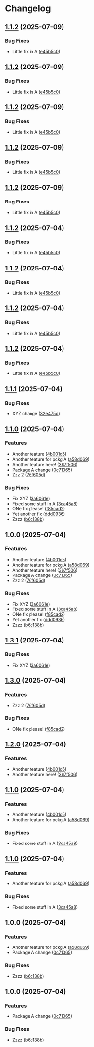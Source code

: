 # Changelog

## [1.1.2](https://github.com/d3xter666/release-please-monorepo-poc/compare/pckg-a-v1.1.1...pckg-a-v1.1.2) (2025-07-09)


### Bug Fixes

* Little fix in A ([e45b5c0](https://github.com/d3xter666/release-please-monorepo-poc/commit/e45b5c0b39d1595980e0fb672de1f0d7aef3f223))

## [1.1.2](https://github.com/d3xter666/release-please-monorepo-poc/compare/pckg-a-v1.1.1...pckg-a-v1.1.2) (2025-07-09)


### Bug Fixes

* Little fix in A ([e45b5c0](https://github.com/d3xter666/release-please-monorepo-poc/commit/e45b5c0b39d1595980e0fb672de1f0d7aef3f223))

## [1.1.2](https://github.com/d3xter666/release-please-monorepo-poc/compare/pckg-a-v1.1.1...pckg-a-v1.1.2) (2025-07-09)


### Bug Fixes

* Little fix in A ([e45b5c0](https://github.com/d3xter666/release-please-monorepo-poc/commit/e45b5c0b39d1595980e0fb672de1f0d7aef3f223))

## [1.1.2](https://github.com/d3xter666/release-please-monorepo-poc/compare/pckg-a-v1.1.1...pckg-a-v1.1.2) (2025-07-09)


### Bug Fixes

* Little fix in A ([e45b5c0](https://github.com/d3xter666/release-please-monorepo-poc/commit/e45b5c0b39d1595980e0fb672de1f0d7aef3f223))

## [1.1.2](https://github.com/d3xter666/release-please-monorepo-poc/compare/pckg-a-v1.1.1...pckg-a-v1.1.2) (2025-07-09)


### Bug Fixes

* Little fix in A ([e45b5c0](https://github.com/d3xter666/release-please-monorepo-poc/commit/e45b5c0b39d1595980e0fb672de1f0d7aef3f223))

## [1.1.2](https://github.com/d3xter666/release-please-monorepo-poc/compare/pckg-a-v1.1.1...pckg-a-v1.1.2) (2025-07-04)


### Bug Fixes

* Little fix in A ([e45b5c0](https://github.com/d3xter666/release-please-monorepo-poc/commit/e45b5c0b39d1595980e0fb672de1f0d7aef3f223))

## [1.1.2](https://github.com/d3xter666/release-please-monorepo-poc/compare/pckg-a-v1.1.1...pckg-a-v1.1.2) (2025-07-04)


### Bug Fixes

* Little fix in A ([e45b5c0](https://github.com/d3xter666/release-please-monorepo-poc/commit/e45b5c0b39d1595980e0fb672de1f0d7aef3f223))

## [1.1.2](https://github.com/d3xter666/release-please-monorepo-poc/compare/pckg-a-v1.1.1...pckg-a-v1.1.2) (2025-07-04)


### Bug Fixes

* Little fix in A ([e45b5c0](https://github.com/d3xter666/release-please-monorepo-poc/commit/e45b5c0b39d1595980e0fb672de1f0d7aef3f223))

## [1.1.2](https://github.com/d3xter666/release-please-monorepo-poc/compare/pckg-a-v1.1.1...pckg-a-v1.1.2) (2025-07-04)


### Bug Fixes

* Little fix in A ([e45b5c0](https://github.com/d3xter666/release-please-monorepo-poc/commit/e45b5c0b39d1595980e0fb672de1f0d7aef3f223))

## [1.1.1](https://github.com/d3xter666/release-please-monorepo-poc/compare/pckg-a-v1.1.0...pckg-a-v1.1.1) (2025-07-04)


### Bug Fixes

* XYZ change ([32e475d](https://github.com/d3xter666/release-please-monorepo-poc/commit/32e475d744a80de852a86298dba4d35343fad74d))

## [1.1.0](https://github.com/d3xter666/release-please-monorepo-poc/compare/pckg-a-v1.0.0...pckg-a-v1.1.0) (2025-07-04)


### Features

* Another feature ([4b001d5](https://github.com/d3xter666/release-please-monorepo-poc/commit/4b001d51b4dc4fd359606bc1a0ba036c66271e74))
* Another feature for pckg A ([a58d069](https://github.com/d3xter666/release-please-monorepo-poc/commit/a58d0699b98a0fd622b550744ac4e6bb54ab4732))
* Another feature here! ([367f506](https://github.com/d3xter666/release-please-monorepo-poc/commit/367f50600adc5b9acbe7ebead35279f87873fa70))
* Package A change ([0c71065](https://github.com/d3xter666/release-please-monorepo-poc/commit/0c71065a42e9c971ebdef40f0f32ab9e3b0fda45))
* Zzz 2 ([76f605d](https://github.com/d3xter666/release-please-monorepo-poc/commit/76f605d6fe41b9b0f370a4e018adcbd420241547))


### Bug Fixes

* Fix XYZ ([3a6061e](https://github.com/d3xter666/release-please-monorepo-poc/commit/3a6061e78694f4488c9a2e2cdbb0f0ba90d90d11))
* Fixed some stuff in A ([3da45a8](https://github.com/d3xter666/release-please-monorepo-poc/commit/3da45a8bdff9ce2f4b17521410244e826d3e4645))
* ONe fix please! ([f85cad2](https://github.com/d3xter666/release-please-monorepo-poc/commit/f85cad29ad8d29183286151959674b6cd60d8dac))
* Yet another fix ([ddd0936](https://github.com/d3xter666/release-please-monorepo-poc/commit/ddd0936bf267b7d5c25204ad25bc4083c2d99d70))
* Zzzz ([b6c138b](https://github.com/d3xter666/release-please-monorepo-poc/commit/b6c138b1459d49aaaa808cf2b9f036d0d955a941))

## 1.0.0 (2025-07-04)


### Features

* Another feature ([4b001d5](https://github.com/d3xter666/release-please-monorepo-poc/commit/4b001d51b4dc4fd359606bc1a0ba036c66271e74))
* Another feature for pckg A ([a58d069](https://github.com/d3xter666/release-please-monorepo-poc/commit/a58d0699b98a0fd622b550744ac4e6bb54ab4732))
* Another feature here! ([367f506](https://github.com/d3xter666/release-please-monorepo-poc/commit/367f50600adc5b9acbe7ebead35279f87873fa70))
* Package A change ([0c71065](https://github.com/d3xter666/release-please-monorepo-poc/commit/0c71065a42e9c971ebdef40f0f32ab9e3b0fda45))
* Zzz 2 ([76f605d](https://github.com/d3xter666/release-please-monorepo-poc/commit/76f605d6fe41b9b0f370a4e018adcbd420241547))


### Bug Fixes

* Fix XYZ ([3a6061e](https://github.com/d3xter666/release-please-monorepo-poc/commit/3a6061e78694f4488c9a2e2cdbb0f0ba90d90d11))
* Fixed some stuff in A ([3da45a8](https://github.com/d3xter666/release-please-monorepo-poc/commit/3da45a8bdff9ce2f4b17521410244e826d3e4645))
* ONe fix please! ([f85cad2](https://github.com/d3xter666/release-please-monorepo-poc/commit/f85cad29ad8d29183286151959674b6cd60d8dac))
* Yet another fix ([ddd0936](https://github.com/d3xter666/release-please-monorepo-poc/commit/ddd0936bf267b7d5c25204ad25bc4083c2d99d70))
* Zzzz ([b6c138b](https://github.com/d3xter666/release-please-monorepo-poc/commit/b6c138b1459d49aaaa808cf2b9f036d0d955a941))

## [1.3.1](https://github.com/d3xter666/release-please-monorepo-poc/compare/pckg-a-v1.3.0...pckg-a-v1.3.1) (2025-07-04)


### Bug Fixes

* Fix XYZ ([3a6061e](https://github.com/d3xter666/release-please-monorepo-poc/commit/3a6061e78694f4488c9a2e2cdbb0f0ba90d90d11))

## [1.3.0](https://github.com/d3xter666/release-please-monorepo-poc/compare/pckg-a-v1.2.0...pckg-a-v1.3.0) (2025-07-04)


### Features

* Zzz 2 ([76f605d](https://github.com/d3xter666/release-please-monorepo-poc/commit/76f605d6fe41b9b0f370a4e018adcbd420241547))


### Bug Fixes

* ONe fix please! ([f85cad2](https://github.com/d3xter666/release-please-monorepo-poc/commit/f85cad29ad8d29183286151959674b6cd60d8dac))

## [1.2.0](https://github.com/d3xter666/release-please-monorepo-poc/compare/pckg-a-v1.1.0...pckg-a-v1.2.0) (2025-07-04)


### Features

* Another feature ([4b001d5](https://github.com/d3xter666/release-please-monorepo-poc/commit/4b001d51b4dc4fd359606bc1a0ba036c66271e74))
* Another feature here! ([367f506](https://github.com/d3xter666/release-please-monorepo-poc/commit/367f50600adc5b9acbe7ebead35279f87873fa70))

## [1.1.0](https://github.com/d3xter666/release-please-monorepo-poc/compare/pckg-a-v1.0.0...pckg-a-v1.1.0) (2025-07-04)


### Features

* Another feature ([4b001d5](https://github.com/d3xter666/release-please-monorepo-poc/commit/4b001d51b4dc4fd359606bc1a0ba036c66271e74))
* Another feature for pckg A ([a58d069](https://github.com/d3xter666/release-please-monorepo-poc/commit/a58d0699b98a0fd622b550744ac4e6bb54ab4732))


### Bug Fixes

* Fixed some stuff in A ([3da45a8](https://github.com/d3xter666/release-please-monorepo-poc/commit/3da45a8bdff9ce2f4b17521410244e826d3e4645))

## [1.1.0](https://github.com/d3xter666/release-please-monorepo-poc/compare/pckg-a-v1.0.0...pckg-a-v1.1.0) (2025-07-04)


### Features

* Another feature for pckg A ([a58d069](https://github.com/d3xter666/release-please-monorepo-poc/commit/a58d0699b98a0fd622b550744ac4e6bb54ab4732))


### Bug Fixes

* Fixed some stuff in A ([3da45a8](https://github.com/d3xter666/release-please-monorepo-poc/commit/3da45a8bdff9ce2f4b17521410244e826d3e4645))

## 1.0.0 (2025-07-04)


### Features

* Another feature for pckg A ([a58d069](https://github.com/d3xter666/release-please-monorepo-poc/commit/a58d0699b98a0fd622b550744ac4e6bb54ab4732))
* Package A change ([0c71065](https://github.com/d3xter666/release-please-monorepo-poc/commit/0c71065a42e9c971ebdef40f0f32ab9e3b0fda45))


### Bug Fixes

* Zzzz ([b6c138b](https://github.com/d3xter666/release-please-monorepo-poc/commit/b6c138b1459d49aaaa808cf2b9f036d0d955a941))

## 1.0.0 (2025-07-04)


### Features

* Package A change ([0c71065](https://github.com/d3xter666/release-please-monorepo-poc/commit/0c71065a42e9c971ebdef40f0f32ab9e3b0fda45))


### Bug Fixes

* Zzzz ([b6c138b](https://github.com/d3xter666/release-please-monorepo-poc/commit/b6c138b1459d49aaaa808cf2b9f036d0d955a941))
